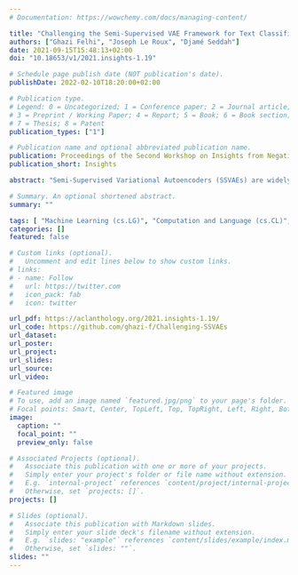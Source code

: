 ```yaml
---
# Documentation: https://wowchemy.com/docs/managing-content/

title: "Challenging the Semi-Supervised VAE Framework for Text Classification"
authors: ["Ghazi Felhi", "Joseph Le Roux", "Djamé Seddah"]
date: 2021-09-15T15:48:13+02:00
doi: "10.18653/v1/2021.insights-1.19"

# Schedule page publish date (NOT publication's date).
publishDate: 2022-02-10T18:20:00+02:00

# Publication type.
# Legend: 0 = Uncategorized; 1 = Conference paper; 2 = Journal article;
# 3 = Preprint / Working Paper; 4 = Report; 5 = Book; 6 = Book section;
# 7 = Thesis; 8 = Patent
publication_types: ["1"]

# Publication name and optional abbreviated publication name.
publication: Proceedings of the Second Workshop on Insights from Negative Results in NLP
publication_short: Insights

abstract: "Semi-Supervised Variational Autoencoders (SSVAEs) are widely used models for data efficient learning. In this paper, we question the adequacy of the standard design of sequence SSVAEs for the task of text classification as we exhibit two sources of overcomplexity for which we provide simplifications. These simplifications to SSVAEs preserve their theoretical soundness while providing a number of practical advantages in the semi-supervised setup where the result of training is a text classifier. These simplifications are the removal of (i) the Kullback-Liebler divergence from its objective and (ii) the fully unobserved latent variable from its probabilistic model. These changes relieve users from choosing a prior for their latent variables, make the model smaller and faster, and allow for a better flow of information into the latent variables. We compare the simplified versions to standard SSVAEs on 4 text classification tasks. On top of the above-mentioned simplification, experiments show a speed-up of 26%, while keeping equivalent classification scores. The code to reproduce our experiments is public."

# Summary. An optional shortened abstract.
summary: ""

tags: [	"Machine Learning (cs.LG)", "Computation and Language (cs.CL)", "Variational Autoencoders", "Semi-Supervised Learning"]
categories: []
featured: false

# Custom links (optional).
#   Uncomment and edit lines below to show custom links.
# links:
# - name: Follow
#   url: https://twitter.com
#   icon_pack: fab
#   icon: twitter

url_pdf: https://aclanthology.org/2021.insights-1.19/
url_code: https://github.com/ghazi-f/Challenging-SSVAEs
url_dataset:
url_poster:
url_project:
url_slides:
url_source:
url_video:

# Featured image
# To use, add an image named `featured.jpg/png` to your page's folder. 
# Focal points: Smart, Center, TopLeft, Top, TopRight, Left, Right, BottomLeft, Bottom, BottomRight.
image:
  caption: ""
  focal_point: ""
  preview_only: false

# Associated Projects (optional).
#   Associate this publication with one or more of your projects.
#   Simply enter your project's folder or file name without extension.
#   E.g. `internal-project` references `content/project/internal-project/index.md`.
#   Otherwise, set `projects: []`.
projects: []

# Slides (optional).
#   Associate this publication with Markdown slides.
#   Simply enter your slide deck's filename without extension.
#   E.g. `slides: "example"` references `content/slides/example/index.md`.
#   Otherwise, set `slides: ""`.
slides: ""
---
```

